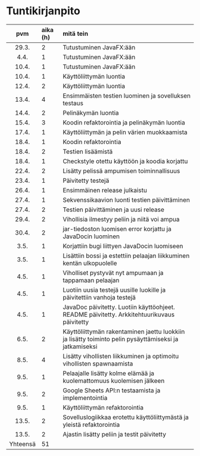# Tuntikirjanpito

| pvm | aika (h) | mitä tein  |
| :----:|:-----| :-----|
| 29.3. | 2    | Tutustuminen JavaFX:ään |
| 4.4.  | 1    | Tutustuminen JavaFX:ään |
| 10.4. | 1    | Tutustuminen JavaFX:ään |
| 10.4. | 1    | Käyttöliittymän luontia |
| 12.4. | 2    | Käyttöliittymän luontia |
| 13.4. | 4    | Ensimmäisten testien luominen ja sovelluksen testaus |
| 14.4. | 2    | Pelinäkymän luontia |
| 15.4. | 3    | Koodin refaktorointia ja pelinäkymän luontia |
| 17.4. | 1    | Käyttöliittymän ja pelin värien muokkaamista |
| 18.4. | 1    | Koodin refaktorointia |
| 18.4. | 2    | Testien lisäämistä |
| 18.4. | 1    | Checkstyle otettu käyttöön ja koodia korjattu |
| 22.4. | 2    | Lisätty pelissä ampumisen toiminnallisuus |
| 23.4. | 1    | Päivitetty testejä |
| 26.4. | 1    | Ensimmäinen release julkaistu |
| 27.4. | 1    | Sekvenssikaavion luonti testien päivittäminen |
| 27.4. | 2    | Testien päivittäminen ja uusi release |
| 29.4. | 2    | Vihollisia ilmestyy peliin ja niitä voi ampua |
| 30.4. | 2    | jar-tiedoston luomisen error korjattu ja JavaDocin luominen |
| 3.5.  | 1    | Korjattiin bugi liittyen JavaDocin luomiseen |
| 3.5.  | 1    | Lisättiin bossi ja estettiin pelaajan liikkuminen kentän ulkopuolelle |
| 4.5.  | 1    | Viholliset pystyvät nyt ampumaan ja tappamaan pelaajan |
| 4.5.  | 1    | Luotiin uusia testejä uusille luokille ja päivitettiin vanhoja testejä |
| 4.5.  | 1    | JavaDoc päivitetty. Luotiin käyttöohjeet. README päivitetty. Arkkitehtuurikuvaus päivitetty |
| 6.5.  | 2    | Käyttöliittymän rakentaminen jaettu luokkiin ja lisätty toiminto pelin pysäyttämiseksi ja jatkamiseksi |
| 8.5.  | 4    | Lisätty vihollisten liikkuminen ja optimoitu vihollisten spawnaamista |
| 9.5.  | 1    | Pelaajalle lisätty kolme elämää ja kuolemattomuus kuolemisen jälkeen |
| 9.5.  | 2    | Google Sheets API:n testaamista ja implementointia |
| 9.5.  | 1    | Käyttöliittymän refaktorointia |
| 13.5.  | 2    | Sovelluslogiikkaa erotettu käyttöliittymästä ja yleistä refaktorointia |
| 13.5.  | 2    | Ajastin lisätty peliin ja testit päivitetty |
| Yhteensä | 51    |
